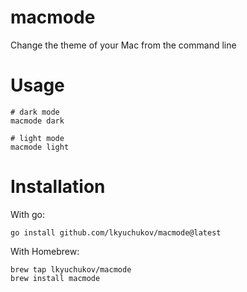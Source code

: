 # macmode
Change the theme of your Mac from the command line

# Usage
```
# dark mode
macmode dark

# light mode
macmode light
```

# Installation
With go:

``` shell
go install github.com/lkyuchukov/macmode@latest
```
With Homebrew:
``` shell
brew tap lkyuchukov/macmode
brew install macmode
```